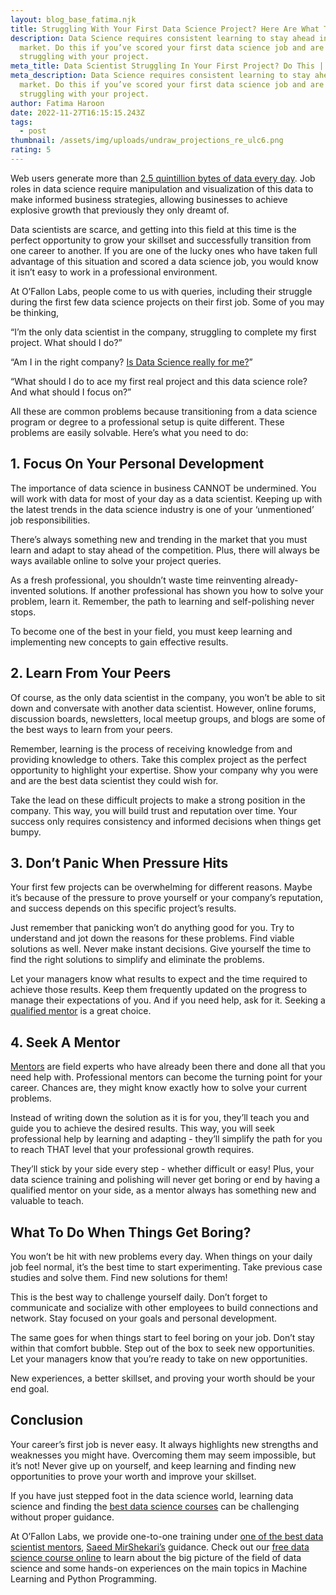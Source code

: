 ```yaml
---
layout: blog_base_fatima.njk
title: Struggling With Your First Data Science Project? Here Are What To Do!
description: Data Science requires consistent learning to stay ahead in the
  market. Do this if you’ve scored your first data science job and are
  struggling with your project.
meta_title: Data Scientist Struggling In Your First Project? Do This | O’Fallon Labs
meta_description: Data Science requires consistent learning to stay ahead in the
  market. Do this if you’ve scored your first data science job and are
  struggling with your project.
author: Fatima Haroon
date: 2022-11-27T16:15:15.243Z
tags:
  - post
thumbnail: /assets/img/uploads/undraw_projections_re_ulc6.png
rating: 5
---
```

<!--StartFragment-->



Web users generate more than [2.5 quintillion bytes of data every day](https://www.domo.com/learn/infographic/data-never-sleeps-5). Job roles in data science require manipulation and visualization of this data to make informed business strategies, allowing businesses to achieve explosive growth that previously they only dreamt of. 



Data scientists are scarce, and getting into this field at this time is the perfect opportunity to grow your skillset and successfully transition from one career to another. If you are one of the lucky ones who have taken full advantage of this situation and scored a data science job, you would know it isn’t easy to work in a professional environment. 



At O’Fallon Labs, people come to us with queries, including their struggle during the first few data science projects on their first job. Some of you may be thinking, 



“I’m the only data scientist in the company, struggling to complete my first project. What should I do?”



“Am I in the right company? [Is Data Science really for me?](https://saeedmirshekari.com/blog/2022-07-30-is-data-science-for-me/)”



“What should I do to ace my first real project and this data science role? And what should I focus on?” 



All these are common problems because transitioning from a data science program or degree to a professional setup is quite different. These problems are easily solvable. Here’s what you need to do:

<h2>1. Focus On Your Personal Development</h2>

The importance of data science in business CANNOT be undermined. You will work with data for most of your day as a data scientist. Keeping up with the latest trends in the data science industry is one of your ‘unmentioned’ job responsibilities. 



There’s always something new and trending in the market that you must learn and adapt to stay ahead of the competition. Plus, there will always be ways available online to solve your project queries. 



As a fresh professional, you shouldn’t waste time reinventing already-invented solutions. If another professional has shown you how to solve your problem, learn it. Remember, the path to learning and self-polishing never stops. 



To become one of the best in your field, you must keep learning and implementing new concepts to gain effective results. 

<h2>2. Learn From Your Peers</h2>

Of course, as the only data scientist in the company, you won’t be able to sit down and conversate with another data scientist. However, online forums, discussion boards, newsletters, local meetup groups, and blogs are some of the best ways to learn from your peers. 



Remember, learning is the process of receiving knowledge from and providing knowledge to others. Take this complex project as the perfect opportunity to highlight your expertise. Show your company why you were and are the best data scientist they could wish for. 



Take the lead on these difficult projects to make a strong position in the company. This way, you will build trust and reputation over time. Your success only requires consistency and informed decisions when things get bumpy. 

<h2>3. Don’t Panic When Pressure Hits</h2>

Your first few projects can be overwhelming for different reasons. Maybe it’s because of the pressure to prove yourself or your company’s reputation, and success depends on this specific project’s results. 



Just remember that panicking won’t do anything good for you. Try to understand and jot down the reasons for these problems. Find viable solutions as well. Never make instant decisions. Give yourself the time to find the right solutions to simplify and eliminate the problems. 



Let your managers know what results to expect and the time required to achieve those results. Keep them frequently updated on the progress to manage their expectations of you. And if you need help, ask for it. Seeking a [qualified mentor](https://saeedmirshekari.com/results/) is a great choice. 

<h2>4. Seek A Mentor</h2>

[Mentors](https://saeedmirshekari.com/blog/2022-08-15-why-you-need-a-data-science-career-mentor/) are field experts who have already been there and done all that you need help with. Professional mentors can become the turning point for your career. Chances are, they might know exactly how to solve your current problems. 



Instead of writing down the solution as it is for you, they’ll teach you and guide you to achieve the desired results. This way, you will seek professional help by learning and adapting - they’ll simplify the path for you to reach THAT level that your professional growth requires. 



They’ll stick by your side every step - whether difficult or easy! Plus, your data science training and polishing will never get boring or end by having a qualified mentor on your side, as a mentor always has something new and valuable to teach. 

<h2>What To Do When Things Get Boring?</h2>

You won’t be hit with new problems every day. When things on your daily job feel normal, it’s the best time to start experimenting. Take previous case studies and solve them. Find new solutions for them! 



This is the best way to challenge yourself daily. Don’t forget to communicate and socialize with other employees to build connections and network. Stay focused on your goals and personal development. 



The same goes for when things start to feel boring on your job. Don’t stay within that comfort bubble. Step out of the box to seek new opportunities. Let your managers know that you’re ready to take on new opportunities. 



New experiences, a better skillset, and proving your worth should be your end goal. 

<h2>Conclusion</h2>

Your career’s first job is never easy. It always highlights new strengths and weaknesses you might have. Overcoming them may seem impossible, but it’s not! Never give up on yourself, and keep learning and finding new opportunities to prove your worth and improve your skillset. 



If you have just stepped foot in the data science world, learning data science and finding the [best data science courses](https://saeedmirshekari.com/coaching-plan/) can be challenging without proper guidance. 



At O’Fallon Labs, we provide one-to-one training under [one of the best data scientist mentors](https://saeedmirshekari.com/blog/2022-03-17-physicist-turned-data-scientist-ii-6-yrs-down-the-road/), [Saeed MirShekari’s](https://saeedmirshekari.com/) guidance. Check out our [free data science course online](https://saeedmirshekari.com/ecourse-bdsf/) to learn about the big picture of the field of data science and some hands-on experiences on the main topics in Machine Learning and Python Programming. 



<!--EndFragment-->